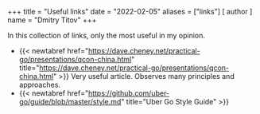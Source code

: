 +++
title = "Useful links"
date = "2022-02-05"
aliases = ["links"]
[ author ]
  name = "Dmitry Titov"
+++

In this collection of links, only the most useful in my opinion.

* {{< newtabref  href="https://dave.cheney.net/practical-go/presentations/qcon-china.html" title="https://dave.cheney.net/practical-go/presentations/qcon-china.html" >}} Very useful article. Observes many principles and approaches.
* {{< newtabref  href="https://github.com/uber-go/guide/blob/master/style.md" title="Uber Go Style Guide" >}}